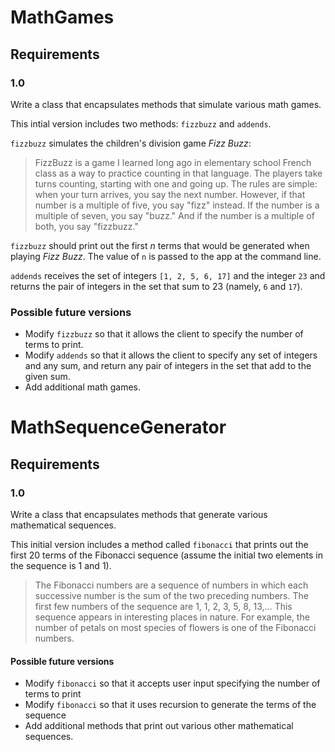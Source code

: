 # MathGames
## Requirements
### 1.0
Write a class that encapsulates methods that simulate various math games.

This intial version includes two methods: `fizzbuzz` and `addends`.

`fizzbuzz` simulates the children's division game *Fizz Buzz*:
>FizzBuzz is a game I learned long ago in elementary school French class as a way to practice counting in that language. The players take turns counting, starting with one and going up. The rules are simple: when your turn arrives, you say the next number. However, if that number is a multiple of five, you say "fizz" instead. If the number is a multiple of seven, you say "buzz." And if the number is a multiple of both, you say "fizzbuzz."

`fizzbuzz` should print out the first *n* terms that would be generated when playing *Fizz Buzz*. The value of `n` is passed to the app at the command line.

`addends` receives the set of integers `[1, 2, 5, 6, 17]` and the integer `23` and returns the pair of integers in the set that sum to 23 (namely, `6` and `17`).

### Possible future versions
* Modify `fizzbuzz` so that it allows the client to specify the number of terms to print.
* Modify `addends` so that it allows the client to specify any set of integers and any sum, and return any pair of integers in the set that add to the given sum.
* Add additional math games.

# MathSequenceGenerator
## Requirements
### 1.0
Write a class that encapsulates methods that generate various mathematical sequences.

This initial version includes a method called `fibonacci` that prints out the first 20 terms of the Fibonacci sequence (assume the initial two elements in the sequence is 1 and 1).
>The Fibonacci numbers are a sequence of numbers in which each successive number is the sum of the two preceding numbers. The first few numbers of the sequence are 1, 1, 2, 3, 5, 8, 13,… This sequence appears in interesting places in nature. For example, the number of petals on most species of flowers is one of the Fibonacci numbers.

#### Possible future versions
* Modify `fibonacci` so that it accepts user input specifying the number of terms to print
* Modify `fibonacci` so that it uses recursion to generate the terms of the sequence
* Add additional methods that print out various other mathematical sequences.


